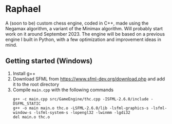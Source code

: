 # Raphael
A (soon to be) custom chess engine, coded in C++, made using the Negamax algorithm, a variant of the Minimax algorithm.
Will probably start work on it around September 2023. The engine will be based on a previous engine I built in Python, with a few optimization and improvement ideas in mind.


## Getting started (Windows)
1. Install g++
2. Download SFML from https://www.sfml-dev.org/download.php and add it to the root directory
3. Compile `main.cpp` with the following commands
    ```
    g++ -c main.cpp src/GameEngine/thc.cpp -ISFML-2.6.0/include -DSFML_STATIC
    g++ -o main main.o thc.o -LSFML-2.6.0/lib -lsfml-graphics-s -lsfml-window-s -lsfml-system-s -lopengl32 -lwinmm -lgdi32
    del main.o thc.o
    ```